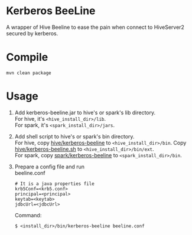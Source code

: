 # Kerberos BeeLine
A wrapper of Hive Beeline to ease the pain when connect to HiveServer2 secured by kerberos.

# Compile
```
mvn clean package
```

# Usage
1. Add kerberos-beeline.jar to hive's or spark's lib directory.  
For hive, it's `<hive_install_dir>/lib`.  
For spark, it's `<spark_install_dir>/jars`.

2. Add shell script to hive's or spark's bin directory.  
For hive, copy [hive/kerberos-beeline](hive/kerberos-beeline) to `<hive_install_dir>/bin`. Copy [hive/kerberos-beeline.sh](hive/kerberos-beeline.sh) to `<hive_install_dir>/bin/ext`.  
For spark, copy [spark/kerberos-beeline](spark/kerberos-beeline) to `<spark_install_dir>/bin`.
   
3. Prepare a config file and run  
beeline.conf
   ```
   # It is a java properties file
   krb5Conf=<krb5.conf>
   principal=<principal>
   keytab=<keytab>
   jdbcUrl=<jdbcUrl>
   ```
   Command:
   ```shell
   $ <install_dir>/bin/kerberos-beeline beeline.conf
   ```
